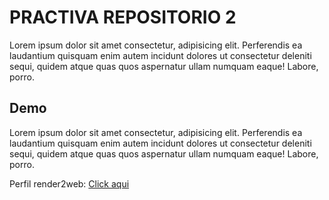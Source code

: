 # PRACTIVA REPOSITORIO 2
Lorem ipsum dolor sit amet consectetur, adipisicing elit. Perferendis ea laudantium quisquam enim autem incidunt dolores ut consectetur deleniti sequi, quidem atque quas quos aspernatur ullam numquam eaque! Labore, porro.

## Demo
Lorem ipsum dolor sit amet consectetur, adipisicing elit. Perferendis ea laudantium quisquam enim autem incidunt dolores ut consectetur deleniti sequi, quidem atque quas quos aspernatur ullam numquam eaque! Labore, porro.

Perfil render2web: [Click aqui](http://ramonalzate.com)


